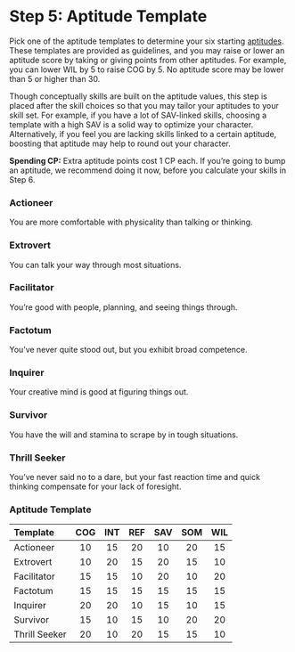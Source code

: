 # Step 5: Aptitude Template

Pick one of the aptitude templates to determine your six starting [aptitudes](01-character-stats.md#aptitudes). These templates are provided as guidelines, and you may raise or lower an aptitude score by taking or giving points from other aptitudes. For example, you can lower WIL by 5 to raise COG by 5. No aptitude score may be lower than 5 or higher than 30.

Though conceptually skills are built on the aptitude values, this step is placed after the skill choices so that you may tailor your aptitudes to your skill set. For example, if you have a lot of SAV-linked skills, choosing a template with a high SAV is a solid way to optimize your character. Alternatively, if you feel you are lacking skills linked to a certain aptitude, boosting that aptitude may help to round out your character.

**Spending CP:** Extra aptitude points cost 1&nbsp;CP each. If you’re going to bump an aptitude, we recommend doing it now, before you calculate your skills in Step 6.

<!--start-order-->
### Actioneer

You are more comfortable with physicality than talking or thinking.

### Extrovert

You can talk your way through most situations.

### Facilitator

You’re good with people, planning, and seeing things through.

### Factotum

You’ve never quite stood out, but you exhibit broad competence.

### Inquirer

Your creative mind is good at figuring things out.

### Survivor

You have the will and stamina to scrape by in tough situations.

### Thrill Seeker

You’ve never said no to a dare, but your fast reaction time and quick thinking compensate for your lack of foresight.

<!--end-order-->

<!-- CLEANED blockquote class="table" -->

### Aptitude Template

<!--start-order-->
| Template      |  COG  |  INT  |  REF  |  SAV  |  SOM  |  WIL  |
| :------------ | :---: | :---: | :---: | :---: | :---: | :---: |
| Actioneer     |  10   |  15   |  20   |  10   |  20   |  15   |
| Extrovert     |  10   |  20   |  15   |  20   |  15   |  10   |
| Facilitator   |  15   |  15   |  10   |  20   |  10   |  20   |
| Factotum      |  15   |  15   |  15   |  15   |  15   |  15   |
| Inquirer      |  20   |  20   |  10   |  15   |  10   |  15   |
| Survivor      |  15   |  10   |  15   |  10   |  20   |  20   |
| Thrill Seeker |  20   |  10   |  20   |  15   |  15   |  10   |

<!--end-order-->

<!-- CLEANED /blockquote -->
